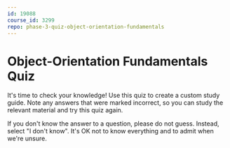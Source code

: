 ```yaml
---
id: 19088
course_id: 3299
repo: phase-3-quiz-object-orientation-fundamentals
---
```


# Object-Orientation Fundamentals Quiz

It's time to check your knowledge! Use this quiz to create a custom study guide. Note any answers that were marked incorrect, so you can study the relevant material and try this quiz again.
  

If you don't know the answer to a question, please do not guess. Instead, select "I don't know". It's OK not to know everything and to admit when we're unsure.
